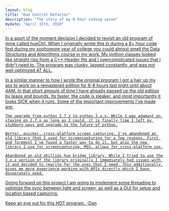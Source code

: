 ```yaml
---
layout: blog
title: "Hue Control Refactor"
description: "The story of my 8 hour coding spree"
mydate: "April 15th, 2018"
---
```

<a href="https://github.com/danwbyrne/hueCtrl">

In a spurt of the moment decision I decided to revisit an old program of mine called hueCtrl. When I originally wrote this in during a 8+ hour code fest during my sophomore year of college you could almost smell the Data Structures and Algorithms course in my work. My python classes looked like straight rips from a C++ Header file and I overcomplicated issues that I didn't need to. The program was clunky, lagged constantly, and was not well optimized AT ALL.

In a similar manner to how I wrote the original program I got a hair up my ass to work on a remastered edition for 6-8 hours last night until about 4AM. In that short amount of time I have already passed up the old edition by leaps and bounds. Its faster, the code is sleaker, and most importantly it looks SICK when it runs. Some of the important improvements I've made are:

	The upgrade from python 2.7.x to python 3.x.x. While I was adamant on staying on 2.7.x as long as I could, it is finally time I left my stubborn ways and upgrade to the future of python.

	Better, quicker, cross-platform screen capturing. I've abandoned an old library that I used for screencapturing for a few reasons. First and foremost I've found a faster way to do it, but also the new library I use for screencapturing, MSS, allows for cross-platform use.

	Abandoned an old phillips hue bridge library. While I tried to use the 3.x.x version of the library originally I immediately had issues with it and decided to rewrite for the uses that I need. This additionally gives me more experience working with APIs directly which I have desperately need.

Going forward on this project I am going to implement some threading to optimize the sync between light and screen, as well as a GUI for setup and location based capturing.

Keep an eye out for this HOT program.
    -Dan